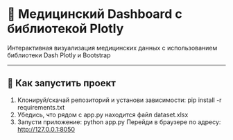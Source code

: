 # 🧬 Медицинский Dashboard с библиотекой Plotly
Интерактивная визуализация медицинских данных с использованием библиотеки Dash Plotly и Bootstrap

---

## 🚀 Как запустить проект

1. Клонируй/скачай репозиторий и установи зависимости:
pip install -r requirements.txt
2. Убедись, что рядом с app.py находится файл dataset.xlsx
3. Запусти приложение:
python app.py
Перейди в браузере по адресу: http://127.0.0.1:8050